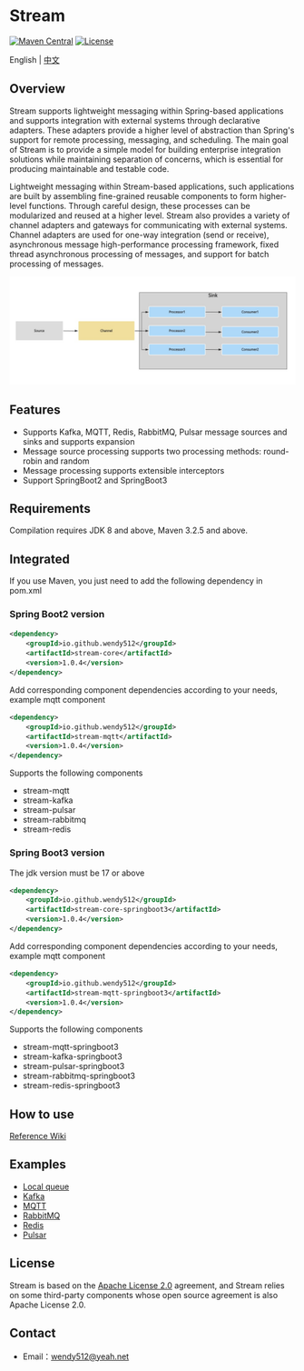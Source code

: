 # Stream

[![Maven Central](https://maven-badges.herokuapp.com/maven-central/io.github.wendy512/stream/badge.svg)](https://search.maven.org/search?q=g:io.github.wendy512%20AND%20stream-core)
[![License](https://img.shields.io/badge/license-Apache--2.0-green.svg)](https://www.apache.org/licenses/LICENSE-2.0.html)

English | [中文](README_zh_CN.md)

## Overview
Stream supports lightweight messaging within Spring-based applications and supports integration with external systems through declarative adapters. These adapters provide a higher level of abstraction than Spring's support for remote processing, messaging, and scheduling. The main goal of Stream is to provide a simple model for building enterprise integration solutions while maintaining separation of concerns, which is essential for producing maintainable and testable code.

Lightweight messaging within Stream-based applications, such applications are built by assembling fine-grained reusable components to form higher-level functions. Through careful design, these processes can be modularized and reused at a higher level. Stream also provides a variety of channel adapters and gateways for communicating with external systems. Channel adapters are used for one-way integration (send or receive), asynchronous message high-performance processing framework, fixed thread asynchronous processing of messages, and support for batch processing of messages.

![flow](doc/_media/flow.jpg)
## Features
- Supports Kafka, MQTT, Redis, RabbitMQ, Pulsar message sources and sinks and supports expansion
- Message source processing supports two processing methods: round-robin and random
- Message processing supports extensible interceptors
- Support SpringBoot2 and SpringBoot3

## Requirements
Compilation requires JDK 8 and above, Maven 3.2.5 and above.

## Integrated
If you use Maven, you just need to add the following dependency in pom.xml

### Spring Boot2 version
```xml  
<dependency>
    <groupId>io.github.wendy512</groupId>
    <artifactId>stream-core</artifactId>
    <version>1.0.4</version>
</dependency>
``` 
Add corresponding component dependencies according to your needs, example mqtt component
```xml  
<dependency>
    <groupId>io.github.wendy512</groupId>
    <artifactId>stream-mqtt</artifactId>
    <version>1.0.4</version>
</dependency>
```

Supports the following components
- stream-mqtt
- stream-kafka
- stream-pulsar
- stream-rabbitmq
- stream-redis

### Spring Boot3 version
The jdk version must be 17 or above
```xml  
<dependency>
    <groupId>io.github.wendy512</groupId>
    <artifactId>stream-core-springboot3</artifactId>
    <version>1.0.4</version>
</dependency>
``` 

Add corresponding component dependencies according to your needs, example mqtt component
```xml  
<dependency>
    <groupId>io.github.wendy512</groupId>
    <artifactId>stream-mqtt-springboot3</artifactId>
    <version>1.0.4</version>
</dependency>
```

Supports the following components
- stream-mqtt-springboot3
- stream-kafka-springboot3
- stream-pulsar-springboot3
- stream-rabbitmq-springboot3
- stream-redis-springboot3

## How to use

[Reference Wiki](https://github.com/wendy512/stream/wiki)

## Examples
* [Local queue](https://github.com/wendy512/stream-samples/tree/master/local-sample)
* [Kafka](https://github.com/wendy512/stream-samples/tree/master/kafka-sample)
* [MQTT](https://github.com/wendy512/stream-samples/tree/master/mqtt-sample)
* [RabbitMQ](https://github.com/wendy512/stream-samples/tree/master/rabbitmq-sample)
* [Redis](https://github.com/wendy512/stream-samples/tree/master/redis-sample)
* [Pulsar](https://github.com/wendy512/stream-samples/tree/master/pulsar-sample)

## License
Stream is based on the [Apache License 2.0](./LICENSE) agreement, and Stream relies on some third-party components whose open source agreement is also Apache License 2.0.
## Contact

- Email：<wendy512@yeah.net>

